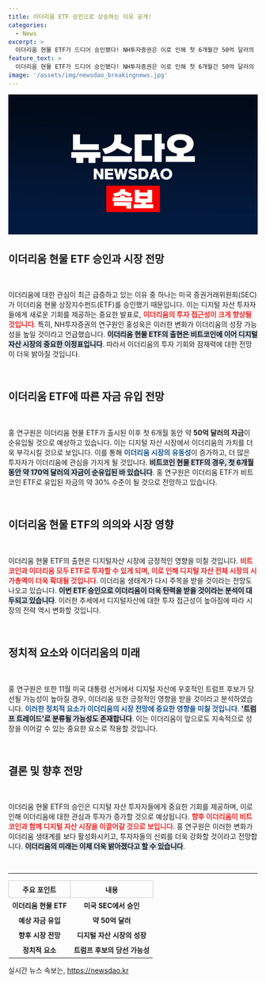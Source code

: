 ```yaml
---
title: 이더리움 ETF 승인으로 상승하는 이유 공개!
categories:
  - News
excerpt: >
  이더리움 현물 ETF가 드디어 승인됐다! NH투자증권은 이로 인해 첫 6개월간 50억 달러의 자금이 순유입될 것으로 예상하며, 디지털자산 시가총액의 70%를 차지하는 BTC와 ETH에 투자 접근성이 대폭 개선된다고 전했다. 이 기회를 놓치지 마세요!
feature_text: >
  이더리움 현물 ETF가 드디어 승인됐다! NH투자증권은 이로 인해 첫 6개월간 50억 달러의 자금이 순유입될 것으로 예상하며, 디지털자산 시가총액의 70%를 차지하는 BTC와 ETH에 투자 접근성이 대폭 개선된다고 전했다. 이 기회를 놓치지 마세요!
image: '/assets/img/newsdao_breakingnews.jpg'
---
```


<p><img src="/assets/img/newsdao_breakingnews.jpg" alt="ranknews 속보" /></p>

<h2 data-ke-size="size26">이더리움 현물 ETF 승인과 시장 전망</h2>

<p data-ke-size="size16">&nbsp;</p>

<p data-ke-size="size16">이더리움에 대한 관심이 최근 급증하고 있는 이유 중 하나는 미국 증권거래위원회(SEC)가 이더리움 현물 상장지수펀드(ETF)를 승인했기 때문입니다. 이는 디지털 자산 투자자들에게 새로운 기회를 제공하는 중요한 발표로, <b><span style="color: #ee2323;">이더리움의 투자 접근성이 크게 향상될 것입니다</span></b>. 특히, NH투자증권의 연구원인 홍성욱은 이러한 변화가 이더리움의 성장 가능성을 높일 것이라고 언급했습니다. <b><span style="background-color: #21538527;">이더리움 현물 ETF의 출현은 비트코인에 이어 디지털 자산 시장의 중요한 이정표입니다</span></b>. 따라서 이더리움의 투자 기회와 잠재력에 대한 전망이 더욱 밝아질 것입니다.</p>

<p data-ke-size="size16">&nbsp;</p>

<h2 data-ke-size="size26">이더리움 ETF에 따른 자금 유입 전망</h2>

<p data-ke-size="size16">&nbsp;</p>

<p data-ke-size="size16">홍 연구원은 이더리움 현물 ETF가 출시된 이후 첫 6개월 동안 약 <b>50억 달러의 자금</b>이 순유입될 것으로 예상하고 있습니다. 이는 디지털 자산 시장에서 이더리움의 가치를 더욱 부각시킬 것으로 보입니다. 이를 통해 <b><span style="color: #1a5490;">이더리움 시장의 유동성</span></b>이 증가하고, 더 많은 투자자가 이더리움에 관심을 가지게 될 것입니다. <b><span style="background-color: #21538527;">비트코인 현물 ETF의 경우, 첫 6개월동안 약 170억 달러의 자금이 순유입된 바 있습니다</span></b>. 홍 연구원은 이더리움 ETF가 비트코인 ETF로 유입된 자금의 약 30% 수준이 될 것으로 전망하고 있습니다.</p>

<p data-ke-size="size16">&nbsp;</p>

<h2 data-ke-size="size26">이더리움 현물 ETF의 의의와 시장 영향</h2>

<p data-ke-size="size16">&nbsp;</p>

<p data-ke-size="size16">이더리움 현물 ETF의 출현은 디지털자산 시장에 긍정적인 영향을 미칠 것입니다. <b><span style="color: #ee2323;">비트코인과 이더리움 모두 ETF로 투자할 수 있게 되며, 이로 인해 디지털 자산 전체 시장의 시가총액이 더욱 확대될 것입니다</span></b>. 이더리움 생태계가 다시 주목을 받을 것이라는 전망도 나오고 있습니다. <b><span style="background-color: #21538527;">이번 ETF 승인으로 이더리움이 더욱 탄력을 받을 것이라는 분석이 대두되고 있습니다</span></b>. 이러한 추세에서 디지털자산에 대한 투자 접근성이 높아짐에 따라 시장의 전략 역시 변화할 것입니다.</p>

<p data-ke-size="size16">&nbsp;</p>

<h2 data-ke-size="size26">정치적 요소와 이더리움의 미래</h2>

<p data-ke-size="size16">&nbsp;</p>

<p data-ke-size="size16">홍 연구원은 또한 11월 미국 대통령 선거에서 디지털 자산에 우호적인 트럼프 후보가 당선될 가능성이 높아질 경우, 이더리움 또한 긍정적인 영향을 받을 것이라고 분석하였습니다. <b><span style="color: #1a5490;">이러한 정치적 요소가 이더리움의 시장 전망에 중요한 영향을 미칠 것입니다</span></b>. <b><span style="background-color: #21538527;">'트럼프 트레이드'로 분류될 가능성도 존재합니다</span></b>. 이는 이더리움이 앞으로도 지속적으로 성장을 이어갈 수 있는 중요한 요소로 작용할 것입니다.</p>

<p data-ke-size="size16">&nbsp;</p>

<h2 data-ke-size="size26">결론 및 향후 전망</h2>

<p data-ke-size="size16">&nbsp;</p>

<p data-ke-size="size16">이더리움 현물 ETF의 승인은 디지털 자산 투자자들에게 중요한 기회를 제공하며, 이로 인해 이더리움에 대한 관심과 투자가 증가할 것으로 예상됩니다. <b><span style="color: #ee2323;">향후 이더리움이 비트코인과 함께 디지털 자산 시장을 이끌어갈 것으로 보입니다</span></b>. 홍 연구원은 이러한 변화가 이더리움 생태계를 보다 활성화시키고, 투자자들의 신뢰를 더욱 강화할 것이라고 전망합니다. <b><span style="background-color: #21538527;">이더리움의 미래는 이제 더욱 밝아졌다고 할 수 있습니다</span></b>.</p>

<p data-ke-size="size16">&nbsp;</p>

<hr />

<table style="width: 100%; border-collapse: collapse;">
    <tr>
        <th style="border: 1px solid #ccc; text-align: center; height: 26px;">주요 포인트</th>
        <th style="border: 1px solid #ccc; text-align: center; height: 26px;">내용</th>
    </tr>
    <tr>
        <td style="text-align: center; height: 25px;"><b>이더리움 현물 ETF</b></td>
        <td style="text-align: center; height: 25px;"><b>미국 SEC에서 승인</b></td>
    </tr>
    <tr>
        <td style="text-align: center; height: 25px;"><b>예상 자금 유입</b></td>
        <td style="text-align: center; height: 25px;"><b>약 50억 달러</b></td>
    </tr>
    <tr>
        <td style="text-align: center; height: 25px;"><b>향후 시장 전망</b></td>
        <td style="text-align: center; height: 25px;"><b>디지털 자산 시장의 성장</b></td>
    </tr>
    <tr>
        <td style="text-align: center; height: 25px;"><b>정치적 요소</b></td>
        <td style="text-align: center; height: 25px;"><b>트럼프 후보의 당선 가능성</b></td>
    </tr>
</table>
실시간 뉴스 속보는, <a href="https://newsdao.kr" rel="dofollow">https://newsdao.kr</a>


